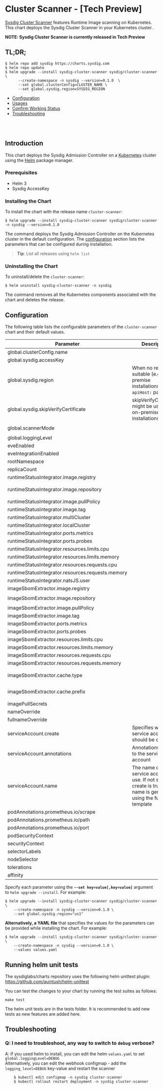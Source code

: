 <!--


DO NOT MODIFY THIS FILE MANUALLY!!

IT'S AUTO-GENERATED vía README.tpl with pre-comit plugin
this is under construction so it must be launched manually

in the project root, run:
$ pre-commit install
$ pre-commit run -a

-->

# Cluster Scanner - [Tech Preview]

[Sysdig Cluster Scanner](https://docs.sysdig.com/en/docs/sysdig-secure/scanning) features Runtime Image scanning on Kubernetes.
<br/>This chart deploys the Sysdig Cluster Scanner in your Kubernetes cluster.

**NOTE: Sysdig Cluster Scanner is currently released in Tech Preview**

## TL;DR;

```
$ helm repo add sysdig https://charts.sysdig.com
$ helm repo update
$ helm upgrade --install sysdig-cluster-scanner sysdig/cluster-scanner \
      --create-namespace -n sysdig --version=0.1.0  \
      --set global.clusterConfig=CLUSTER_NAME \
      --set global.sysdig.region=SYSDIG_REGION
```

- [Configuration](#configuration)
- [Usages](#usages)
- [Confirm Working Status](#confirm-working-status)
- [Troubleshooting](#troubleshooting)

<br/><br/>

## Introduction

This chart deploys the Sysdig Admission Controller on a [Kubernetes](http://kubernetes.io) cluster using the [Helm](https://helm.sh) package manager.


### Prerequisites

- Helm 3
- Sysdig AccessKey


###  Installing the Chart

To install the chart with the release name `cluster-scanner`:

```console
$ helm upgrade --install sysdig-cluster-scanner sysdig/cluster-scanner -n sysdig --version=0.1.0
```

The command deploys the Sysdig Admission Controller on the Kubernetes cluster in the default configuration. The [configuration](#configuration) section lists the parameters that can be configured during installation.

> **Tip**: List all releases using `helm list`


### Uninstalling the Chart

To uninstall/delete the `cluster-scanner`:

```console
$ helm uninstall sysdig-cluster-scanner -n sysdig
```

The command removes all the Kubernetes components associated with the chart and deletes the release.

## Configuration

The following table lists the configurable parameters of the `cluster-scanner` chart and their default values.

|                     Parameter                     |                                                      Description                                                       |                        Default                         |
|---------------------------------------------------|------------------------------------------------------------------------------------------------------------------------|--------------------------------------------------------|
| global.clusterConfig.name                         |                                                                                                                        | <code>""</code>                                        |
| global.sysdig.accessKey                           |                                                                                                                        | <code>""</code>                                        |
| global.sysdig.region                              | When no region is suitable (e.g. on-premise installations) set the `apiHost:` parameter.                               | <code>"us1"</code>                                     |
| global.sysdig.skipVerifyCertificate               | skipVerifyCertificate might be used in on-premise installations.                                                       | <code>false</code>                                     |
| global.scannerMode                                |                                                                                                                        | <code>"local" # or "multi"</code>                      |
| global.loggingLevel                               |                                                                                                                        | <code>"INFO"</code>                                    |
| eveEnabled                                        |                                                                                                                        | <code>false</code>                                     |
| eveIntegrationEnabled                             |                                                                                                                        | <code>false</code>                                     |
| rootNamespace                                     |                                                                                                                        | <code>"kube-system"</code>                             |
| replicaCount                                      |                                                                                                                        | <code>2</code>                                         |
| runtimeStatusIntegrator.image.registry            |                                                                                                                        | <code>quay.io</code>                                   |
| runtimeStatusIntegrator.image.repository          |                                                                                                                        | <code>sysdig/runtime-status-integrator</code>          |
| runtimeStatusIntegrator.image.pullPolicy          |                                                                                                                        | <code>IfNotPresent</code>                              |
| runtimeStatusIntegrator.image.tag                 |                                                                                                                        | <code>"0.1.0"</code>                                   |
| runtimeStatusIntegrator.multiCluster              |                                                                                                                        | <code></code>                                          |
| runtimeStatusIntegrator.localCluster              |                                                                                                                        | <code></code>                                          |
| runtimeStatusIntegrator.ports.metrics             |                                                                                                                        | <code>25000</code>                                     |
| runtimeStatusIntegrator.ports.probes              |                                                                                                                        | <code>7000</code>                                      |
| runtimeStatusIntegrator.resources.limits.cpu      |                                                                                                                        | <code>"1"</code>                                       |
| runtimeStatusIntegrator.resources.limits.memory   |                                                                                                                        | <code>350Mi</code>                                     |
| runtimeStatusIntegrator.resources.requests.cpu    |                                                                                                                        | <code>"350m"</code>                                    |
| runtimeStatusIntegrator.resources.requests.memory |                                                                                                                        | <code>350Mi</code>                                     |
| runtimeStatusIntegrator.natsJS.user               |                                                                                                                        | <code>"default-user"</code>                            |
| imageSbomExtractor.image.registry                 |                                                                                                                        | <code>quay.io</code>                                   |
| imageSbomExtractor.image.repository               |                                                                                                                        | <code>sysdig/image-sbom-extractor</code>               |
| imageSbomExtractor.image.pullPolicy               |                                                                                                                        | <code>IfNotPresent</code>                              |
| imageSbomExtractor.image.tag                      |                                                                                                                        | <code>"0.1.0"</code>                                   |
| imageSbomExtractor.ports.metrics                  |                                                                                                                        | <code>25001</code>                                     |
| imageSbomExtractor.ports.probes                   |                                                                                                                        | <code>7001</code>                                      |
| imageSbomExtractor.resources.limits.cpu           |                                                                                                                        | <code>"1"</code>                                       |
| imageSbomExtractor.resources.limits.memory        |                                                                                                                        | <code>350Mi</code>                                     |
| imageSbomExtractor.resources.requests.cpu         |                                                                                                                        | <code>"150m"</code>                                    |
| imageSbomExtractor.resources.requests.memory      |                                                                                                                        | <code>350Mi</code>                                     |
| imageSbomExtractor.cache.type                     |                                                                                                                        | <code>"local" # other possible value is "redis"</code> |
| imageSbomExtractor.cache.prefix                   |                                                                                                                        | <code>"sysdig-cluster-scanner"</code>                  |
| imagePullSecrets                                  |                                                                                                                        | <code>[]</code>                                        |
| nameOverride                                      |                                                                                                                        | <code>""</code>                                        |
| fullnameOverride                                  |                                                                                                                        | <code>""</code>                                        |
| serviceAccount.create                             | Specifies whether a service account should be created                                                                  | <code>true</code>                                      |
| serviceAccount.annotations                        | Annotations to add to the service account                                                                              | <code>{}</code>                                        |
| serviceAccount.name                               | The name of the service account to use. If not set and create is true, a name is generated using the fullname template | <code>""</code>                                        |
| podAnnotations.prometheus.io/scrape               |                                                                                                                        | <code>"true"</code>                                    |
| podAnnotations.prometheus.io/path                 |                                                                                                                        | <code>"/metrics"</code>                                |
| podAnnotations.prometheus.io/port                 |                                                                                                                        | <code>"25000"</code>                                   |
| podSecurityContext                                |                                                                                                                        | <code>{}</code>                                        |
| securityContext                                   |                                                                                                                        | <code>{}</code>                                        |
| selectorLabels                                    |                                                                                                                        | <code>{}</code>                                        |
| nodeSelector                                      |                                                                                                                        | <code>{}</code>                                        |
| tolerations                                       |                                                                                                                        | <code>[]</code>                                        |
| affinity                                          |                                                                                                                        | <code>{}</code>                                        |


Specify each parameter using the **`--set key=value[,key=value]`** argument to `helm upgrade --install`. For example:

```console
$ helm upgrade --install sysdig-cluster-scanner sysdig/cluster-scanner \
    --create-namespace -n sysdig --version=0.1.0 \
    --set global.sysdig.region="us1"
```

**Alternatively, a YAML file** that specifies the values for the parameters can be provided while
installing the chart. For example:

```console
$ helm upgrade --install sysdig-cluster-scanner sysdig/cluster-scanner \
    --create-namespace -n sysdig --version=0.1.0 \
    --values values.yaml
```

## Running helm unit tests

The sysdiglabs/charts repository uses the following helm unittest plugin: https://github.com/quintush/helm-unittest

You can test the changes to your chart by running the test suites as follows:

```
make test
```

The helm unit tests are in the tests folder. It is recommended to add new tests as new features are added here.

## Troubleshooting

### Q: I need to troubleshoot, any way to switch to `debug` verbose?
A: If you used helm to install, you can edit the helm `values.yaml` to set `global.loggingLevel=DEBUG`
<br/>Alternatively, you can edit the webhook configmap - add the `logging_level=DEBUG` key-value and restart the scanner
```
    $ kubectl edit configmap -n sysdig cluster-scanner
    $ kubectl rollout restart deployment -n sysdig cluster-scanner
```
